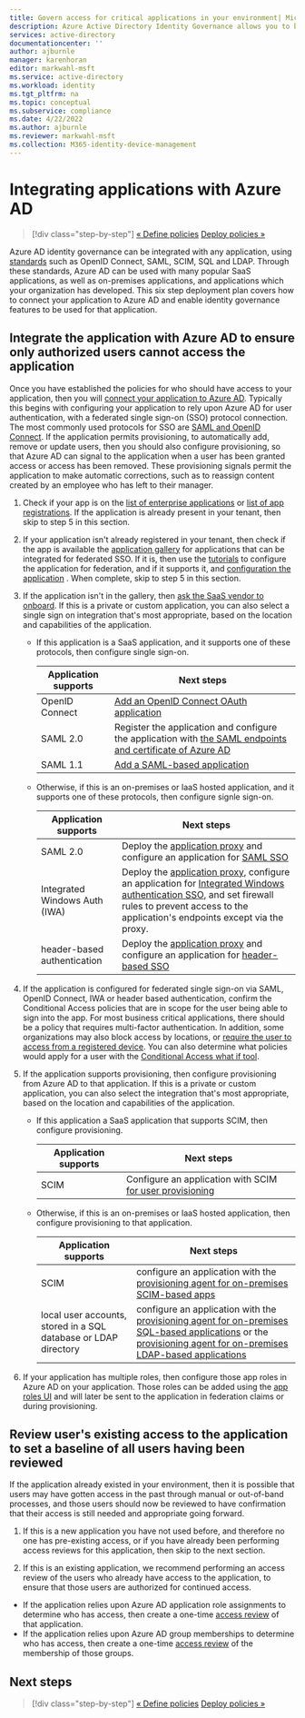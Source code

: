 ```yaml
---
title: Govern access for critical applications in your environment| Microsoft Docs
description: Azure Active Directory Identity Governance allows you to balance your organization's need for security and employee productivity with the right processes and visibility.  These features can be used for your existing business critical third party on-premises and cloud-based applications.
services: active-directory
documentationcenter: ''
author: ajburnle
manager: karenhoran
editor: markwahl-msft
ms.service: active-directory
ms.workload: identity
ms.tgt_pltfrm: na
ms.topic: conceptual
ms.subservice: compliance
ms.date: 4/22/2022
ms.author: ajburnle
ms.reviewer: markwahl-msft
ms.collection: M365-identity-device-management
---
```


# Integrating applications with Azure AD

> [!div class="step-by-step"]
> [« Define policies](identity-governance-critical-applications-define.md)
> [Deploy policies »](identity-governance-critical-applications-deploy.md)

Azure AD identity governance can be integrated with any application, using [standards](../fundamentals/auth-sync-overview.md) such as OpenID Connect, SAML, SCIM, SQL and LDAP.  Through these standards, Azure AD can be used with many popular SaaS applications, as well as on-premises applications, and applications which your organization has developed.  This six step deployment plan covers how to connect your application to Azure AD and enable identity governance features to be used for that application.

## Integrate the application with Azure AD to ensure only authorized users cannot access the application

Once you have established the policies for who should have access to your application, then you will [connect your application to Azure AD](../manage-apps/what-is-application-management.md). Typically this begins with configuring your application to rely upon Azure AD for user authentication, with a federated single sign-on (SSO) protocol connection.  The most commonly used protocols for SSO are [SAML and OpenID Connect](../develop/active-directory-v2-protocols.md).  If the application permits provisioning, to automatically add, remove or update users, then you should also configure provisioning, so that Azure AD can signal to the application when a user has been granted access or access has been removed.  These provisioning signals permit the application to make automatic corrections, such as to reassign content created by an employee who has left to their manager.

1. Check if your app is on the [list of enterprise applications](../manage-apps/view-applications-portal.md) or [list of app registrations](../develop/app-objects-and-service-principals.md). If the application is already present in your tenant, then skip to step 5 in this section.
1. If your application isn't already registered in your tenant, then check if the app is available the [application gallery](../manage-apps/overview-application-gallery.md) for applications that can be integrated for federated SSO. If it is, then use the [tutorials](../saas-apps/tutorial-list.md) to configure the application for federation, and if it supports it, and [configuration the application](/app-provisioning/configure-automatic-user-provisioning-portal.md) . When complete, skip to step 5 in this section.
1. If the application isn't in the gallery, then [ask the SaaS vendor to onboard](../manage-apps/v2-howto-app-gallery-listing.md).  If this is a private or custom application, you can also select a single sign on integration that's most appropriate, based on the location and capabilities of the application.

   * If this application is a SaaS application, and it supports one of these protocols, then configure single sign-on.

     |Application supports| Next steps|
     |----|-----|
     | OpenID Connect | [Add an OpenID Connect OAuth application](../saas-apps/openidoauth-tutorial.md) |
     | SAML 2.0 | Register the application and configure the application with [the SAML endpoints and certificate of Azure AD](../develop/active-directory-saml-protocol-reference.md) |
     | SAML 1.1 | [Add a SAML-based application](../saas-apps/saml-tutorial.md) |

   * Otherwise, if this is an on-premises or IaaS hosted application, and it supports one of these protocols, then configure signle sign-on.

     |Application supports| Next steps|
     |----|-----|
     | SAML 2.0| Deploy the [application proxy](/app-proxy/application-proxy.md) and configure an application for [SAML SSO](../app-proxy/application-proxy-configure-single-sign-on-on-premises-apps.md) |
     | Integrated Windows Auth (IWA) | Deploy the [application proxy](/app-proxy/application-proxy.md), configure an application for [Integrated Windows authentication SSO](../app-proxy/application-proxy-configure-single-sign-on-with-kcd.md), and set firewall rules to prevent access to the application's endpoints except via the proxy.|
     | header-based authentication | Deploy the [application proxy](/app-proxy/application-proxy.md) and configure an application for [header-based SSO](../app-proxy/application-proxy-configure-single-sign-on-with-headers.md) |

1. If the application is configured for federated single sign-on via SAML, OpenID Connect, IWA or header based authentication, confirm the Conditional Access policies that are in scope for the user being able to sign into the app. For most business critical applications, there should be a policy that requires multi-factor authentication.  In addition, some organizations may also block access by locations, or [require the user to access from a registered device](../conditional-access/howto-conditional-access-policy-compliant-device.md). You can also determine what policies would apply for a user with the [Conditional Access what if tool](../conditional-access/troubleshoot-conditional-access-what-if.md).

1. If the application supports provisioning, then configure provisioning from Azure AD to that application.  If this is a private or custom application, you can also select the integration that's most appropriate, based on the location and capabilities of the application.

   * If this application a SaaS application that supports SCIM, then configure provisioning.

     |Application supports| Next steps|
     |----|-----|
     | SCIM | Configure an application with SCIM [for user provisioning](../app-provisioning/use-scim-to-provision-users-and-groups.md) |

   * Otherwise, if this is an on-premises or IaaS hosted application, then configure provisioning to that application.

     |Application supports| Next steps|
     |----|-----|
     | SCIM | configure an application with the [provisioning agent for on-premises SCIM-based apps](../app-provisioning/on-premises-scim-provisioning.md)|
     | local user accounts, stored in a SQL database or LDAP directory | configure an application with the [provisioning agent for on-premises SQL-based applications](../app-provisioning/on-premises-sql-connector-configure.md) or the [provisioning agent for on-premises LDAP-based applications](../app-provisioning/on-premises-ldap-connector-configure.md) |


1. If your application has multiple roles, then configure those app roles in Azure AD on your application.  Those roles can be added using the [app roles UI](../develop/howto-add-app-roles-in-azure-ad-apps.md#app-roles-ui) and will later be sent to the application in federation claims or during provisioning.

## Review user's existing access to the application to set a baseline of all users having been reviewed

<!-- TODO permissions and consent review -->

If the application already existed in your environment, then it is possible that users may have gotten access in the past through manual or out-of-band processes, and those users should now be reviewed to have confirmation that their access is still needed and appropriate going forward.

1. If this is a new application you have not used before, and therefore no one has pre-existing access, or if you have already been performing access reviews for this application, then skip to the next section.

1. If this is an existing application, we recommend performing an access review of the users who already have access to the application, to ensure that those users are authorized for continued access.

* If the application relies upon Azure AD application role assignments to determine who has access, then create a one-time [access review](../governance/create-access-review.md) of that application.
* If the application relies upon Azure AD group memberships to determine who has access, then create a one-time [access review](../governance/create-access-review.md) of the membership of those groups.
<!-- TODO * If the application uses an AD DS group, ... -->
<!-- TODO * If the application has a local data store accessible via SCIM ... -->
<!-- TODO * If the application uses a SQL database or another LDAP directory, ... -->

## Next steps

> [!div class="step-by-step"]
> [« Define policies](identity-governance-critical-applications-define.md)
> [Deploy policies »](identity-governance-critical-applications-deploy.md)

